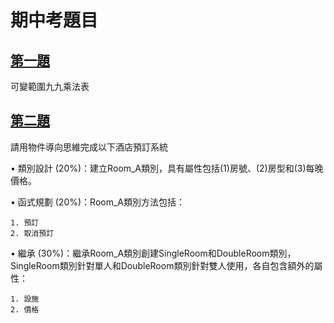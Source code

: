 # 期中考題目

## [第一題](Q1)

可變範圍九九乘法表

## [第二題](Q2)
請用物件導向思維完成以下酒店預訂系統

•	類別設計 (20%)：建立Room_A類別，具有屬性包括(1)房號、(2)房型和(3)每晚價格。

•	函式規劃 (20%)：Room_A類別方法包括：

    1. 預訂
    2. 取消預訂

•	繼承 (30%)：繼承Room_A類別創建SingleRoom和DoubleRoom類別，SingleRoom類別針對單人和DoubleRoom類別針對雙人使用，各自包含額外的屬性：　

    1. 設施
    2. 價格